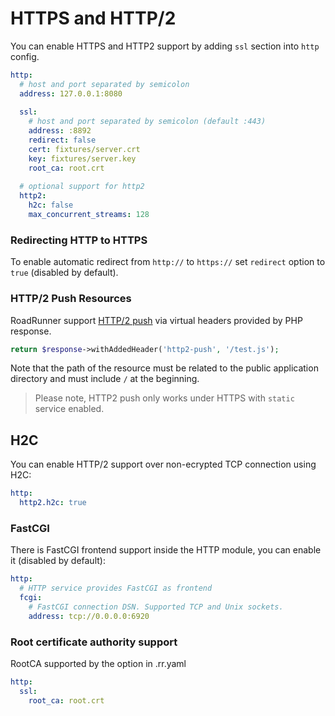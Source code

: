 # HTTPS and HTTP/2

You can enable HTTPS and HTTP2 support by adding `ssl` section into `http` config.

```yaml
http:
  # host and port separated by semicolon
  address: 127.0.0.1:8080
 
  ssl:
    # host and port separated by semicolon (default :443)
    address: :8892
    redirect: false
    cert: fixtures/server.crt
    key: fixtures/server.key
    root_ca: root.crt
  
  # optional support for http2  
  http2:
    h2c: false
    max_concurrent_streams: 128
```

### Redirecting HTTP to HTTPS

To enable automatic redirect from `http://` to `https://` set `redirect` option to `true` (disabled by default).

### HTTP/2 Push Resources

RoadRunner support [HTTP/2 push](https://en.wikipedia.org/wiki/HTTP/2_Server_Push) via virtual headers provided by PHP
response.

```php
return $response->withAddedHeader('http2-push', '/test.js');
```

Note that the path of the resource must be related to the public application directory and must include `/` at the
beginning.

> Please note, HTTP2 push only works under HTTPS with `static` service enabled.

## H2C

You can enable HTTP/2 support over non-ecrypted TCP connection using H2C:

```yaml
http:
  http2.h2c: true
```

### FastCGI

There is FastCGI frontend support inside the HTTP module, you can enable it (disabled by default):

```yaml
http:
  # HTTP service provides FastCGI as frontend
  fcgi:
    # FastCGI connection DSN. Supported TCP and Unix sockets.
    address: tcp://0.0.0.0:6920
```

### Root certificate authority support

RootCA supported by the option in .rr.yaml

```yaml
http:
  ssl:
    root_ca: root.crt
```
